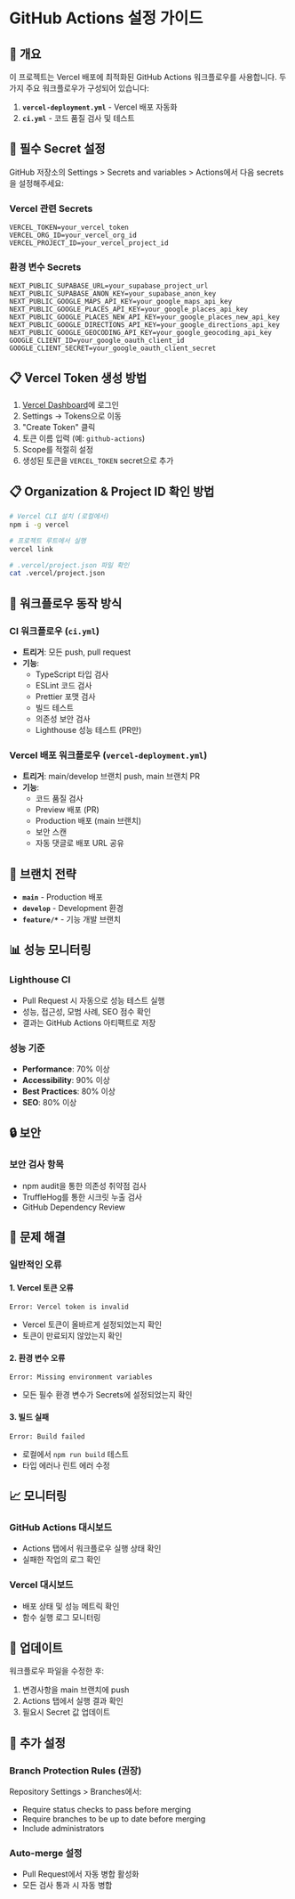 # GitHub Actions 설정 가이드

## 🚀 개요

이 프로젝트는 Vercel 배포에 최적화된 GitHub Actions 워크플로우를 사용합니다. 두 가지 주요 워크플로우가 구성되어 있습니다:

1. **`vercel-deployment.yml`** - Vercel 배포 자동화
2. **`ci.yml`** - 코드 품질 검사 및 테스트

## 🔧 필수 Secret 설정

GitHub 저장소의 Settings > Secrets and variables > Actions에서 다음 secrets을 설정해주세요:

### Vercel 관련 Secrets
```
VERCEL_TOKEN=your_vercel_token
VERCEL_ORG_ID=your_vercel_org_id
VERCEL_PROJECT_ID=your_vercel_project_id
```

### 환경 변수 Secrets
```
NEXT_PUBLIC_SUPABASE_URL=your_supabase_project_url
NEXT_PUBLIC_SUPABASE_ANON_KEY=your_supabase_anon_key
NEXT_PUBLIC_GOOGLE_MAPS_API_KEY=your_google_maps_api_key
NEXT_PUBLIC_GOOGLE_PLACES_API_KEY=your_google_places_api_key
NEXT_PUBLIC_GOOGLE_PLACES_NEW_API_KEY=your_google_places_new_api_key
NEXT_PUBLIC_GOOGLE_DIRECTIONS_API_KEY=your_google_directions_api_key
NEXT_PUBLIC_GOOGLE_GEOCODING_API_KEY=your_google_geocoding_api_key
GOOGLE_CLIENT_ID=your_google_oauth_client_id
GOOGLE_CLIENT_SECRET=your_google_oauth_client_secret
```

## 📋 Vercel Token 생성 방법

1. [Vercel Dashboard](https://vercel.com/dashboard)에 로그인
2. Settings → Tokens으로 이동
3. "Create Token" 클릭
4. 토큰 이름 입력 (예: `github-actions`)
5. Scope를 적절히 설정
6. 생성된 토큰을 `VERCEL_TOKEN` secret으로 추가

## 📋 Organization & Project ID 확인 방법

```bash
# Vercel CLI 설치 (로컬에서)
npm i -g vercel

# 프로젝트 루트에서 실행
vercel link

# .vercel/project.json 파일 확인
cat .vercel/project.json
```

## 🔄 워크플로우 동작 방식

### CI 워크플로우 (`ci.yml`)
- **트리거**: 모든 push, pull request
- **기능**:
  - TypeScript 타입 검사
  - ESLint 코드 검사
  - Prettier 포맷 검사
  - 빌드 테스트
  - 의존성 보안 검사
  - Lighthouse 성능 테스트 (PR만)

### Vercel 배포 워크플로우 (`vercel-deployment.yml`)
- **트리거**: main/develop 브랜치 push, main 브랜치 PR
- **기능**:
  - 코드 품질 검사
  - Preview 배포 (PR)
  - Production 배포 (main 브랜치)
  - 보안 스캔
  - 자동 댓글로 배포 URL 공유

## 🚦 브랜치 전략

- **`main`** - Production 배포
- **`develop`** - Development 환경
- **`feature/*`** - 기능 개발 브랜치

## 📊 성능 모니터링

### Lighthouse CI
- Pull Request 시 자동으로 성능 테스트 실행
- 성능, 접근성, 모범 사례, SEO 점수 확인
- 결과는 GitHub Actions 아티팩트로 저장

### 성능 기준
- **Performance**: 70% 이상
- **Accessibility**: 90% 이상
- **Best Practices**: 80% 이상
- **SEO**: 80% 이상

## 🔒 보안

### 보안 검사 항목
- npm audit을 통한 의존성 취약점 검사
- TruffleHog를 통한 시크릿 누출 검사
- GitHub Dependency Review

## 🐛 문제 해결

### 일반적인 오류

#### 1. Vercel 토큰 오류
```
Error: Vercel token is invalid
```
- Vercel 토큰이 올바르게 설정되었는지 확인
- 토큰이 만료되지 않았는지 확인

#### 2. 환경 변수 오류
```
Error: Missing environment variables
```
- 모든 필수 환경 변수가 Secrets에 설정되었는지 확인

#### 3. 빌드 실패
```
Error: Build failed
```
- 로컬에서 `npm run build` 테스트
- 타입 에러나 린트 에러 수정

## 📈 모니터링

### GitHub Actions 대시보드
- Actions 탭에서 워크플로우 실행 상태 확인
- 실패한 작업의 로그 확인

### Vercel 대시보드
- 배포 상태 및 성능 메트릭 확인
- 함수 실행 로그 모니터링

## 🔄 업데이트

워크플로우 파일을 수정한 후:
1. 변경사항을 main 브랜치에 push
2. Actions 탭에서 실행 결과 확인
3. 필요시 Secret 값 업데이트

## 📝 추가 설정

### Branch Protection Rules (권장)
Repository Settings > Branches에서:
- Require status checks to pass before merging
- Require branches to be up to date before merging
- Include administrators

### Auto-merge 설정
- Pull Request에서 자동 병합 활성화
- 모든 검사 통과 시 자동 병합